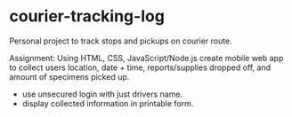 # courier-tracking-log
Personal project to track stops and pickups on courier route.

Assignment: Using HTML, CSS, JavaScript/Node.js create mobile web app to collect users location, date + time, reports/supplies dropped off, and amount of specimens picked up.
- use unsecured login with just drivers name.
- display collected information in printable form.

